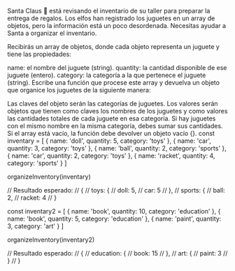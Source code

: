 Santa Claus 🎅 está revisando el inventario de su taller para preparar la entrega de regalos. Los elfos han registrado los juguetes en un array de objetos, pero la información está un poco desordenada. Necesitas ayudar a Santa a organizar el inventario.

Recibirás un array de objetos, donde cada objeto representa un juguete y tiene las propiedades:

name: el nombre del juguete (string).
quantity: la cantidad disponible de ese juguete (entero).
category: la categoría a la que pertenece el juguete (string).
Escribe una función que procese este array y devuelva un objeto que organice los juguetes de la siguiente manera:

Las claves del objeto serán las categorías de juguetes.
Los valores serán objetos que tienen como claves los nombres de los juguetes y como valores las cantidades totales de cada juguete en esa categoría.
Si hay juguetes con el mismo nombre en la misma categoría, debes sumar sus cantidades.
Si el array está vacío, la función debe devolver un objeto vacío {}.
const inventary = [
{ name: 'doll', quantity: 5, category: 'toys' },
{ name: 'car', quantity: 3, category: 'toys' },
{ name: 'ball', quantity: 2, category: 'sports' },
{ name: 'car', quantity: 2, category: 'toys' },
{ name: 'racket', quantity: 4, category: 'sports' }
]

organizeInventory(inventary)

// Resultado esperado:
// {
// toys: {
// doll: 5,
// car: 5
// },
// sports: {
// ball: 2,
// racket: 4
// }

const inventary2 = [
{ name: 'book', quantity: 10, category: 'education' },
{ name: 'book', quantity: 5, category: 'education' },
{ name: 'paint', quantity: 3, category: 'art' }
]

organizeInventory(inventary2)

// Resultado esperado:
// {
// education: {
// book: 15
// },
// art: {
// paint: 3
// }
// }
